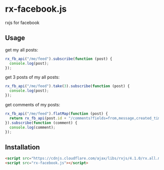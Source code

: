 # rx-facebook.js

rxjs for facebook

## Usage

get my all posts:

```js
rx_fb_api("/me/feed").subscribe(function (post) {
  console.log(post);
});
```

get 3 posts of my all posts:

```js
rx_fb_api("/me/feed").take(3).subscribe(function (post) {
  console.log(post);
});
```

get comments of my posts:

```js
rx_fb_api("/me/feed").flatMap(function (post) {
  return rx_fb_api(post.id + "/comments?fields=from,message,created_time&filter=stream"));
}).subscribe(function (comment) {
  console.log(comment);
});
```

## Installation

```html
<script src="https://cdnjs.cloudflare.com/ajax/libs/rxjs/4.1.0/rx.all.min.js"></script>
<script src="rx-facebook.js"></script>
```
